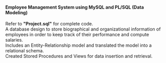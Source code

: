 #### Employee Management System using MySQL and PL/SQL (Data Modeling)

Refer to <strong>"Project.sql"</strong> for complete code. </br>
A database design to store biographical and organizational information of employees in order to keep track of their 
performance and compute salaries. </br>
Includes an Entity-Relationship model and translated the model into a relational schema. </br>
Created Stored Procedures and Views for data insertion and retrieval.
